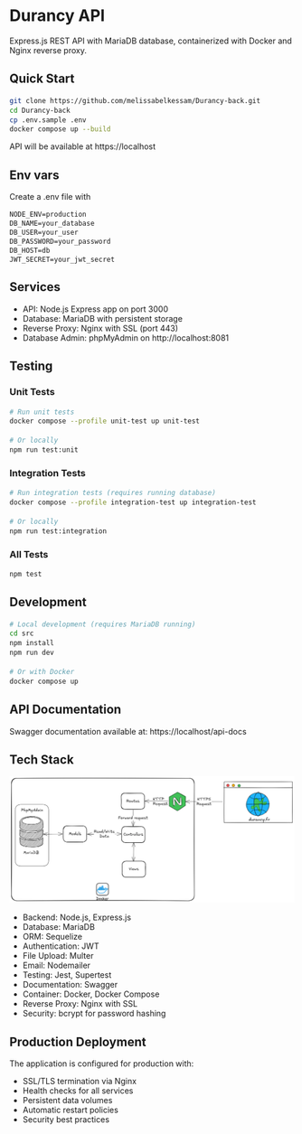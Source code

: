 # Durancy API

Express.js REST API with MariaDB database, containerized with Docker and Nginx reverse proxy.

## Quick Start

```bash
git clone https://github.com/melissabelkessam/Durancy-back.git
cd Durancy-back
cp .env.sample .env
docker compose up --build
```
API will be available at https://localhost

## Env vars
Create a .env file with

```
NODE_ENV=production
DB_NAME=your_database
DB_USER=your_user
DB_PASSWORD=your_password
DB_HOST=db
JWT_SECRET=your_jwt_secret
```

## Services
- API: Node.js Express app on port 3000
- Database: MariaDB with persistent storage
- Reverse Proxy: Nginx with SSL (port 443)
- Database Admin: phpMyAdmin on http://localhost:8081

## Testing

### Unit Tests

```bash
# Run unit tests
docker compose --profile unit-test up unit-test

# Or locally
npm run test:unit
```

### Integration Tests

```bash
# Run integration tests (requires running database)
docker compose --profile integration-test up integration-test

# Or locally
npm run test:integration
```

### All Tests

```bash
npm test
```

## Development
```bash
# Local development (requires MariaDB running)
cd src
npm install
npm run dev

# Or with Docker
docker compose up
```

## API Documentation

Swagger documentation available at: https://localhost/api-docs

## Tech Stack

![API architecture](./api_durancy.png "API architecture")

- Backend: Node.js, Express.js
- Database: MariaDB
- ORM: Sequelize
- Authentication: JWT
- File Upload: Multer
- Email: Nodemailer
- Testing: Jest, Supertest
- Documentation: Swagger
- Container: Docker, Docker Compose
- Reverse Proxy: Nginx with SSL
- Security: bcrypt for password hashing

## Production Deployment

The application is configured for production with:

- SSL/TLS termination via Nginx
- Health checks for all services
- Persistent data volumes
- Automatic restart policies
- Security best practices
